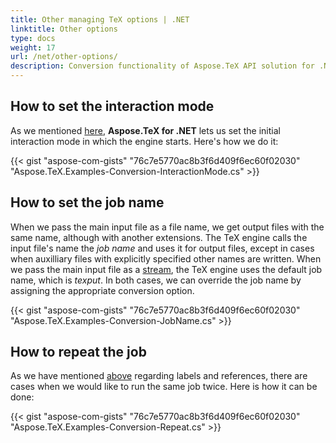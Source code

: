 ```yaml
---
title: Other managing TeX options | .NET
linktitle: Other options
type: docs
weight: 17
url: /net/other-options/
description: Conversion functionality of Aspose.TeX API solution for .NET lets set the initial interaction mode in which the engine starts. Here are some code examples.
---
```


## **How to set the interaction mode**

As we mentioned [here](/tex/net/tex-io/#tex-interaction-modes), **Aspose.TeX for .NET** lets us set the initial interaction mode in which the engine starts. Here's how we do it:

{{< gist "aspose-com-gists" "76c7e5770ac8b3f6d409f6ec60f02030" "Aspose.TeX.Examples-Conversion-InteractionMode.cs" >}}

## **How to set the job name**

When we pass the main input file as a file name, we get output files with the same name, although with another extensions. The TeX engine calls the input file's name the *job name* and uses it for output files, except in cases when auxilliary files with explicitly specified other names are written. When we pass the main input file as a [stream](/tex/net/other-ways-of-main-input/#providing-the-main-input-file-as-a-stream), the TeX engine uses the default job name, which is *texput*.
In both cases, we can override the job name by assigning the appropriate conversion option.

{{< gist "aspose-com-gists" "76c7e5770ac8b3f6d409f6ec60f02030" "Aspose.TeX.Examples-Conversion-JobName.cs" >}}

## **How to repeat the job**

As we have mentioned [above](/tex/net/latex-io/#latex-input) regarding labels and references, there are cases when we would like to run the same job twice. Here is how it can be done:

{{< gist "aspose-com-gists" "76c7e5770ac8b3f6d409f6ec60f02030" "Aspose.TeX.Examples-Conversion-Repeat.cs" >}}